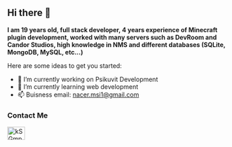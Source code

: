## Hi there 👋

**I am 19 years old, full stack developer, 4 years experience of Minecraft plugin development, worked with many servers such as DevRoom and Candor Studios, high knowledge in NMS and different databases (SQLite, MongoDB, MySQL, etc...)**

Here are some ideas to get you started:

- 🔭 I’m currently working on Psikuvit Development
- 🌱 I’m currently learning web development
- 📫 Buisness email: nacer.msi1@gmail.com

<h3 align="left">Contact Me</h3>
<p align="left">
<a href="https://discord.gg/kSGmpEMrnC" target="blank"><img align="center" src="https://raw.githubusercontent.com/rahuldkjain/github-profile-readme-generator/master/src/images/icons/Social/discord.svg" alt="kSGmpEMrnC" height="30" width="40" /></a>
</p>
